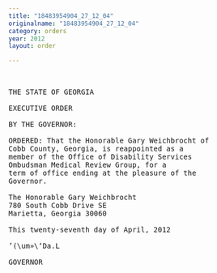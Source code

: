 ```yaml
---
title: "18483954904_27_12_04"
originalname: "18483954904_27_12_04"
category: orders
year: 2012
layout: order

---
```

<pre>
 

THE STATE OF GEORGIA

EXECUTIVE ORDER

BY THE GOVERNOR:

ORDERED: That the Honorable Gary Weichbrocht of
Cobb County, Georgia, is reappointed as a
member of the Office of Disability Services
Ombudsman Medical Review Group, for a
term of office ending at the pleasure of the
Governor.

The Honorable Gary Weichbrocht
780 South Cobb Drive SE
Marietta, Georgia 30060

This twenty-seventh day of April, 2012

’(\um»\‘Da.L

GOVERNOR

</pre>

